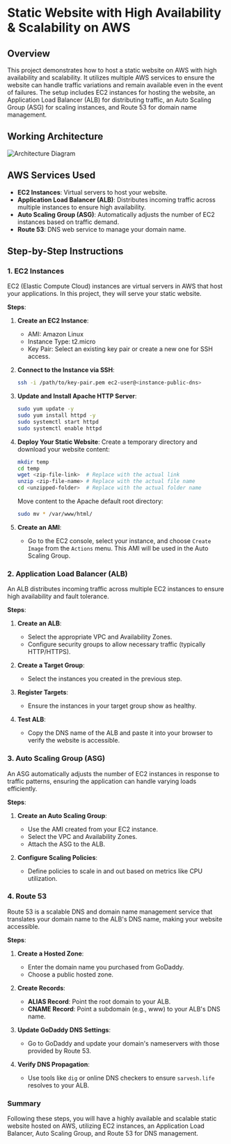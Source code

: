 # Static Website with High Availability & Scalability on AWS

## Overview

This project demonstrates how to host a static website on AWS with high availability and scalability. It utilizes multiple AWS services to ensure the website can handle traffic variations and remain available even in the event of failures. The setup includes EC2 instances for hosting the website, an Application Load Balancer (ALB) for distributing traffic, an Auto Scaling Group (ASG) for scaling instances, and Route 53 for domain name management.

## Working Architecture
![Architecture Diagram](path/to/your/diagram.png) <!-- Replace with the path to your diagram -->

## AWS Services Used
* **EC2 Instances**: Virtual servers to host your website.
* **Application Load Balancer (ALB)**: Distributes incoming traffic across multiple instances to ensure high availability.
* **Auto Scaling Group (ASG)**: Automatically adjusts the number of EC2 instances based on traffic demand.
* **Route 53**: DNS web service to manage your domain name.

## Step-by-Step Instructions

### 1. EC2 Instances

EC2 (Elastic Compute Cloud) instances are virtual servers in AWS that host your applications. In this project, they will serve your static website.

**Steps**:
1. **Create an EC2 Instance**:
    - AMI: Amazon Linux
    - Instance Type: t2.micro
    - Key Pair: Select an existing key pair or create a new one for SSH access.

2. **Connect to the Instance via SSH**:
    ```bash
    ssh -i /path/to/key-pair.pem ec2-user@<instance-public-dns>
    ```

3. **Update and Install Apache HTTP Server**:
    ```bash
    sudo yum update -y
    sudo yum install httpd -y
    sudo systemctl start httpd
    sudo systemctl enable httpd
    ```

4. **Deploy Your Static Website**:
     Create a temporary directory and download your website content:
      ```bash
      mkdir temp
      cd temp
      wget <zip-file-link>  # Replace with the actual link
      unzip <zip-file-name> # Replace with the actual file name
      cd <unzipped-folder>  # Replace with the actual folder name
      ```
     Move content to the Apache default root directory:
      ```bash
      sudo mv * /var/www/html/
      ```

5. **Create an AMI**:
    - Go to the EC2 console, select your instance, and choose `Create Image` from the `Actions` menu. This AMI will be used in the Auto Scaling Group.

### 2. Application Load Balancer (ALB)

An ALB distributes incoming traffic across multiple EC2 instances to ensure high availability and fault tolerance.

**Steps**:
1. **Create an ALB**:
    - Select the appropriate VPC and Availability Zones.
    - Configure security groups to allow necessary traffic (typically HTTP/HTTPS).

2. **Create a Target Group**:
    - Select the instances you created in the previous step.

3. **Register Targets**:
    - Ensure the instances in your target group show as healthy.

4. **Test ALB**:
    - Copy the DNS name of the ALB and paste it into your browser to verify the website is accessible.

### 3. Auto Scaling Group (ASG)

An ASG automatically adjusts the number of EC2 instances in response to traffic patterns, ensuring the application can handle varying loads efficiently.

**Steps**:
1. **Create an Auto Scaling Group**:
    - Use the AMI created from your EC2 instance.
    - Select the VPC and Availability Zones.
    - Attach the ASG to the ALB.

2. **Configure Scaling Policies**:
    - Define policies to scale in and out based on metrics like CPU utilization.

### 4. Route 53

Route 53 is a scalable DNS and domain name management service that translates your domain name to the ALB's DNS name, making your website accessible.

**Steps**:
1. **Create a Hosted Zone**:
    - Enter the domain name you purchased from GoDaddy.
    - Choose a public hosted zone.

2. **Create Records**:
    - **ALIAS Record**: Point the root domain to your ALB.
    - **CNAME Record**: Point a subdomain (e.g., www) to your ALB's DNS name.

3. **Update GoDaddy DNS Settings**:
    - Go to GoDaddy and update your domain's nameservers with those provided by Route 53.

4. **Verify DNS Propagation**:
    - Use tools like `dig` or online DNS checkers to ensure `sarvesh.life` resolves to your ALB.

### Summary
Following these steps, you will have a highly available and scalable static website hosted on AWS, utilizing EC2 instances, an Application Load Balancer, Auto Scaling Group, and Route 53 for DNS management.
